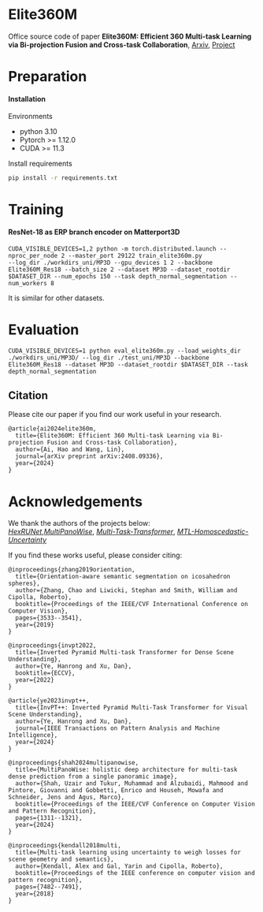 # Elite360M

Office source code of paper **Elite360M: Efficient 360 Multi-task Learning via Bi-projection Fusion and Cross-task Collaboration**, [Arxiv](https://arxiv.org/abs/2408.09336), [Project]()

# Preparation

#### Installation

Environments

* python 3.10
* Pytorch >= 1.12.0
* CUDA >= 11.3

Install requirements

```bash
pip install -r requirements.txt
```

# Training 

#### ResNet-18 as ERP branch encoder on Matterport3D

```
CUDA_VISIBLE_DEVICES=1,2 python -m torch.distributed.launch --nproc_per_node 2 --master_port 29122 train_elite360m.py
--log_dir ./workdirs_uni/MP3D --gpu_devices 1 2 --backbone Elite360M_Res18 --batch_size 2 --dataset MP3D --dataset_rootdir $DATASET_DIR --num_epochs 150 --task depth_normal_segmentation --num_workers 8
```

It is similar for other datasets. 

# Evaluation  

```
CUDA_VISIBLE_DEVICES=1 python eval_elite360m.py --load_weights_dir ./workdirs_uni/MP3D/ --log_dir ./test_uni/MP3D --backbone Elite360M_Res18 --dataset MP3D --dataset_rootdir $DATASET_DIR --task depth_normal_segmentation
```

## Citation

Please cite our paper if you find our work useful in your research.

```
@article{ai2024elite360m,
  title={Elite360M: Efficient 360 Multi-task Learning via Bi-projection Fusion and Cross-task Collaboration},
  author={Ai, Hao and Wang, Lin},
  journal={arXiv preprint arXiv:2408.09336},
  year={2024}
}
```
# Acknowledgements

We thank the authors of the projects below:  
*[HexRUNet](https://github.com/matsuren/HexRUNet_pytorch)*,*[MultiPanoWise](https://github.com/Uzshah/MultiPanoWise)*,
*[Multi-Task-Transformer](https://github.com/prismformore/Multi-Task-Transformer)*,
*[MTL-Homoscedastic-Uncertainty
](https://github.com/hardianlawi/MTL-Homoscedastic-Uncertainty)*

If you find these works useful, please consider citing:
```
@inproceedings{zhang2019orientation,
  title={Orientation-aware semantic segmentation on icosahedron spheres},
  author={Zhang, Chao and Liwicki, Stephan and Smith, William and Cipolla, Roberto},
  booktitle={Proceedings of the IEEE/CVF International Conference on Computer Vision},
  pages={3533--3541},
  year={2019}
}
```
```
@inproceedings{invpt2022,
  title={Inverted Pyramid Multi-task Transformer for Dense Scene Understanding},
  author={Ye, Hanrong and Xu, Dan},
  booktitle={ECCV},
  year={2022}
}
```
```
@article{ye2023invpt++,
  title={InvPT++: Inverted Pyramid Multi-Task Transformer for Visual Scene Understanding},
  author={Ye, Hanrong and Xu, Dan},
  journal={IEEE Transactions on Pattern Analysis and Machine Intelligence},
  year={2024}
}
```
```
@inproceedings{shah2024multipanowise,
  title={MultiPanoWise: holistic deep architecture for multi-task dense prediction from a single panoramic image},
  author={Shah, Uzair and Tukur, Muhammad and Alzubaidi, Mahmood and Pintore, Giovanni and Gobbetti, Enrico and Househ, Mowafa and Schneider, Jens and Agus, Marco},
  booktitle={Proceedings of the IEEE/CVF Conference on Computer Vision and Pattern Recognition},
  pages={1311--1321},
  year={2024}
}
```
```
@inproceedings{kendall2018multi,
  title={Multi-task learning using uncertainty to weigh losses for scene geometry and semantics},
  author={Kendall, Alex and Gal, Yarin and Cipolla, Roberto},
  booktitle={Proceedings of the IEEE conference on computer vision and pattern recognition},
  pages={7482--7491},
  year={2018}
}
```
